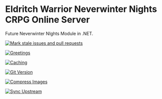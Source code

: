 # Eldritch Warrior Neverwinter Nights CRPG Online Server

Future Neverwinter NIghts Module in .NET.

[![Mark stale issues and pull requests](https://github.com/milliorn/Eldritch-Warrior/actions/workflows/stale.yml/badge.svg)](https://github.com/milliorn/Eldritch-Warrior/actions/workflows/stale.yml)

[![Greetings](https://github.com/milliorn/Eldritch-Warrior/actions/workflows/greetings.yml/badge.svg)](https://github.com/milliorn/Eldritch-Warrior/actions/workflows/greetings.yml)

[![Caching](https://github.com/milliorn/Eldritch-Warrior/actions/workflows/cache.yml/badge.svg)](https://github.com/milliorn/Eldritch-Warrior/actions/workflows/cache.yml)

[![Git Version](https://github.com/milliorn/Eldritch-Warrior/actions/workflows/git-version.yml/badge.svg)](https://github.com/milliorn/Eldritch-Warrior/actions/workflows/git-version.yml)

[![Compress Images](https://github.com/milliorn/Eldritch-Warrior/actions/workflows/compress-images.yml/badge.svg)](https://github.com/milliorn/Eldritch-Warrior/actions/workflows/compress-images.yml)

[![Sync Upstream](https://github.com/milliorn/Eldritch-Warrior/actions/workflows/sync-upstream.yml/badge.svg)](https://github.com/milliorn/Eldritch-Warrior/actions/workflows/sync-upstream.yml)
